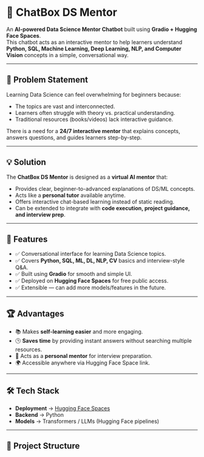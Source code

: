 # 🤖 ChatBox DS Mentor  

An **AI-powered Data Science Mentor Chatbot** built using **Gradio + Hugging Face Spaces**.  
This chatbot acts as an interactive mentor to help learners understand **Python, SQL, Machine Learning, Deep Learning, NLP, and Computer Vision** concepts in a simple, conversational way.  

---

## 📌 Problem Statement  

Learning Data Science can feel overwhelming for beginners because:  
- The topics are vast and interconnected.  
- Learners often struggle with theory vs. practical understanding.  
- Traditional resources (books/videos) lack interactive guidance.  

There is a need for a **24/7 interactive mentor** that explains concepts, answers questions, and guides learners step-by-step.  

---

## 💡 Solution  

The **ChatBox DS Mentor** is designed as a **virtual AI mentor** that:  
- Provides clear, beginner-to-advanced explanations of DS/ML concepts.  
- Acts like a **personal tutor** available anytime.  
- Offers interactive chat-based learning instead of static reading.  
- Can be extended to integrate with **code execution, project guidance, and interview prep**.  

---

## 🚀 Features  

- ✅ Conversational interface for learning Data Science topics.  
- ✅ Covers **Python, SQL, ML, DL, NLP, CV** basics and interview-style Q&A.  
- ✅ Built using **Gradio** for smooth and simple UI.  
- ✅ Deployed on **Hugging Face Spaces** for free public access.  
- ✅ Extensible — can add more models/features in the future.  

---

## 🏆 Advantages  

- 📚 Makes **self-learning easier** and more engaging.  
- 🕒 **Saves time** by providing instant answers without searching multiple resources.  
- 🎯 Acts as a **personal mentor** for interview preparation.  
- 🌍 Accessible anywhere via Hugging Face Space link.  

---

## 🛠️ Tech Stack  

- **Deployment** → [Hugging Face Spaces](https://huggingface.co/spaces/sahitya6183/chatbox-ds-mentor)  
- **Backend** → Python  
- **Models** → Transformers / LLMs (Hugging Face pipelines)  

---

## 📂 Project Structure  

